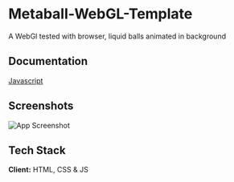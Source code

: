 # Metaball-WebGL-Template
A WebGl tested with browser, liquid balls animated in background

## Documentation

[Javascript](https://developer.mozilla.org/fr/docs/Web/JavaScript)

## Screenshots

![App Screenshot](https://github.com/jkm243/Metaball-WebGL-Template.git/blob/master/capture.jpg)

## Tech Stack

**Client:** HTML, CSS & JS
